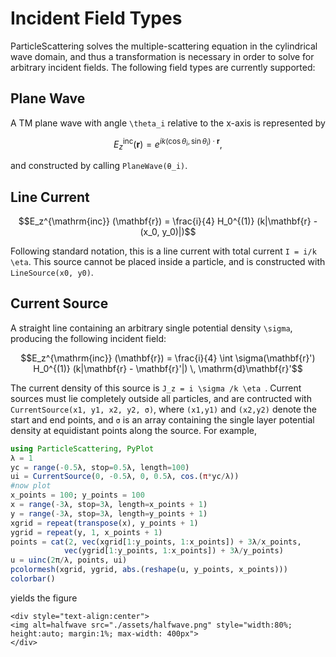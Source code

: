 # Incident Field Types

ParticleScattering solves the multiple-scattering equation in the cylindrical
wave domain, and thus a transformation is necessary in order to solve for arbitrary incident fields. The following field types are currently supported:

## Plane Wave

A TM plane wave with angle ``\theta_i`` relative to the x-axis is represented by
```math
E_z^{\mathrm{inc}} (\mathbf{r}) = e^{ik(\cos \theta_i, \, \sin \theta_i) \cdot \mathbf{r}},
```
and constructed by calling `PlaneWave(θ_i)`.

## Line Current

```math
E_z^{\mathrm{inc}} (\mathbf{r}) = \frac{i}{4} H_0^{(1)} (k|\mathbf{r} - (x_0, y_0)|)
```

Following standard notation, this is a line current with total current ``I = i/k \eta``. This source cannot be placed inside a particle, and is constructed with `LineSource(x0, y0)`.

## Current Source

A straight line containing an arbitrary single potential density `\sigma`, producing the following incident field:

```math
E_z^{\mathrm{inc}} (\mathbf{r}) = \frac{i}{4} \int \sigma(\mathbf{r}') H_0^{(1)} (k|\mathbf{r} - \mathbf{r}'|) \, \mathrm{d}\mathbf{r}'
```

The current density of this source is ``J_z = i \sigma /k \eta ``. Current
sources must lie completely outside all particles, and are contructed with `CurrentSource(x1, y1, x2, y2, σ)`, where `(x1,y1)` and `(x2,y2)` denote the start and end points, and `σ` is an array containing the single layer potential density at equidistant points along the source. For example,
```julia
using ParticleScattering, PyPlot
λ = 1
yc = range(-0.5λ, stop=0.5λ, length=100)
ui = CurrentSource(0, -0.5λ, 0, 0.5λ, cos.(π*yc/λ))
#now plot
x_points = 100; y_points = 100
x = range(-3λ, stop=3λ, length=x_points + 1)
y = range(-3λ, stop=3λ, length=y_points + 1)
xgrid = repeat(transpose(x), y_points + 1)
ygrid = repeat(y, 1, x_points + 1)
points = cat(2, vec(xgrid[1:y_points, 1:x_points]) + 3λ/x_points,
            vec(ygrid[1:y_points, 1:x_points]) + 3λ/y_points)
u = uinc(2π/λ, points, ui)
pcolormesh(xgrid, ygrid, abs.(reshape(u, y_points, x_points)))
colorbar()
```
yields the figure
```@raw html
<div style="text-align:center">
<img alt=halfwave src="./assets/halfwave.png" style="width:80%; height:auto; margin:1%; max-width: 400px">
</div>
```
